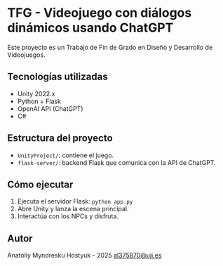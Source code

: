 # TFG - Videojuego con diálogos dinámicos usando ChatGPT

Este proyecto es un Trabajo de Fin de Grado en Diseño y Desarrollo de Videojuegos.

## Tecnologías utilizadas
- Unity 2022.x
- Python + Flask
- OpenAI API (ChatGPT)
- C#

## Estructura del proyecto
- `UnityProject/`: contiene el juego.
- `flask-server/`: backend Flask que comunica con la API de ChatGPT.

## Cómo ejecutar
1. Ejecuta el servidor Flask: `python app.py`
2. Abre Unity y lanza la escena principal.
3. Interactúa con los NPCs y disfruta.

## Autor
Anatoliy Myndresku Hostyuk - 2025
al375870@uji.es